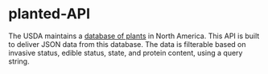 # planted-API

The USDA maintains a [database of plants](https://plants.sc.egov.usda.gov/java/) in North America. This API is built to deliver JSON data from this database. The data is
filterable based on invasive status, edible status, state, and protein content, using a query string.

